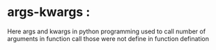 # args-kwargs : 
Here args and kwargs in python programming used to call number of arguments in function call those were not define in function defination

